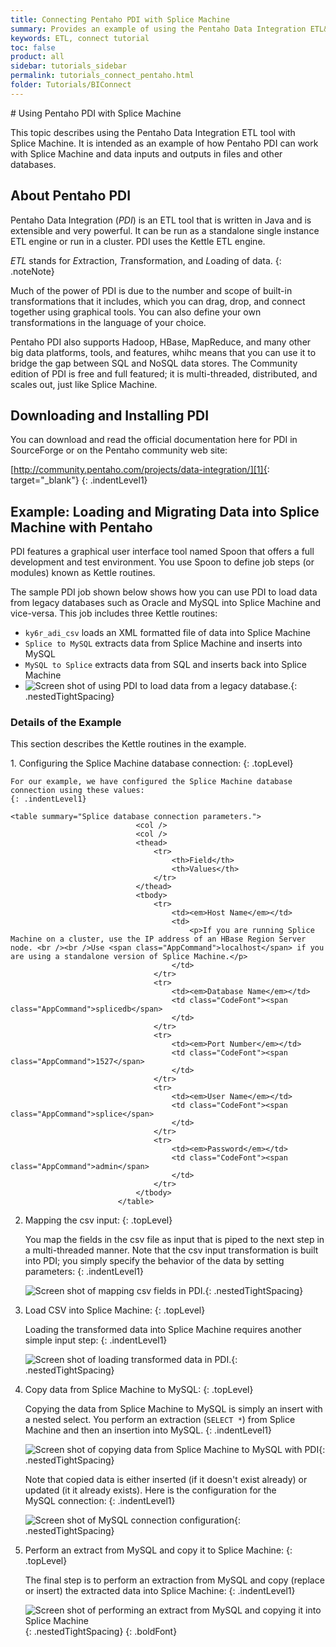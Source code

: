 ```yaml
---
title: Connecting Pentaho PDI with Splice Machine
summary: Provides an example of using the Pentaho Data Integration ETL&#160;tool with Splice&#160;Machine.
keywords: ETL, connect tutorial
toc: false
product: all
sidebar: tutorials_sidebar
permalink: tutorials_connect_pentaho.html
folder: Tutorials/BIConnect
---
```

<section>
<div class="TopicContent" data-swiftype-index="true" markdown="1">
# Using Pentaho PDI with Splice Machine

This topic describes using the Pentaho Data Integration ETL tool with
Splice Machine. It is intended as an example of how Pentaho PDI can work
with Splice Machine and data inputs and outputs in files and other
databases.

## About Pentaho PDI

Pentaho Data Integration (*PDI*) is an ETL tool that is written in Java
and is extensible and very powerful. It can be run as a standalone
single instance ETL engine or run in a cluster. PDI uses the Kettle
ETL engine.

*ETL* stands for *E*xtraction, *T*ransformation, and *L*oading of data.
{: .noteNote}

Much of the power of PDI is due to the number and scope of built-in
transformations that it includes, which you can drag, drop, and connect
together using graphical tools. You can also define your own
transformations in the language of your choice.

Pentaho PDI also supports Hadoop, HBase, MapReduce, and many other big
data platforms, tools, and features, whihc means that you can use it to
bridge the gap between SQL and NoSQL data stores. The Community edition
of PDI is free and full featured; it is multi-threaded, distributed, and
scales out, just like Splice Machine.

## Downloading and Installing PDI

You can download and read the official documentation here for PDI in
SourceForge or on the Pentaho community web site:

[http://community.pentaho.com/projects/data-integration/][1]{:
target="_blank"}
{: .indentLevel1}

## Example: Loading and Migrating Data into Splice Machine with Pentaho

PDI features a graphical user interface tool named Spoon that offers a
full development and test environment. You use Spoon to define job steps
(or modules) known as Kettle routines.

The sample PDI job shown below shows how you can use PDI to load data
from legacy databases such as Oracle and MySQL into Splice Machine and
vice-versa. This job includes three Kettle routines:

* `ky6r_adi_csv` loads an XML formatted file of data into Splice Machine
* `Splice to MySQL` extracts data from Splice Machine and inserts into
  MySQL
* `MySQL to Splice` extracts data from SQL and inserts back into Splice
  Machine
* ![Screen shot of using PDI to load data from a legacy
  database.](images/Using.Pentaho1.png){: .nestedTightSpacing}

### Details of the Example

This section describes the Kettle routines in the example.

<div class="opsStepsList" markdown="1">
1.  Configuring the Splice Machine database connection:
    {: .topLevel}

    For our example, we have configured the Splice Machine database
    connection using these values:
    {: .indentLevel1}

    <table summary="Splice database connection parameters.">
                                <col />
                                <col />
                                <thead>
                                    <tr>
                                        <th>Field</th>
                                        <th>Values</th>
                                    </tr>
                                </thead>
                                <tbody>
                                    <tr>
                                        <td><em>Host Name</em></td>
                                        <td>
                                            <p>If you are running Splice Machine on a cluster, use the IP address of an HBase Region Server node. <br /><br />Use <span class="AppCommand">localhost</span> if you are using a standalone version of Splice Machine.</p>
                                        </td>
                                    </tr>
                                    <tr>
                                        <td><em>Database Name</em></td>
                                        <td class="CodeFont"><span class="AppCommand">splicedb</span>
                                        </td>
                                    </tr>
                                    <tr>
                                        <td><em>Port Number</em></td>
                                        <td class="CodeFont"><span class="AppCommand">1527</span>
                                        </td>
                                    </tr>
                                    <tr>
                                        <td><em>User Name</em></td>
                                        <td class="CodeFont"><span class="AppCommand">splice</span>
                                        </td>
                                    </tr>
                                    <tr>
                                        <td><em>Password</em></td>
                                        <td class="CodeFont"><span class="AppCommand">admin</span>
                                        </td>
                                    </tr>
                                </tbody>
                            </table>

2.  Mapping the csv input:
    {: .topLevel}

    You map the fields in the csv file as input that is piped to the
    next step in a multi-threaded manner. Note that the csv input
    transformation is built into PDI; you simply specify the behavior of
    the data by setting parameters:
    {: .indentLevel1}

    ![Screen shot of mapping csv fields in
    PDI.](images/Using.Pentaho3.png){: .nestedTightSpacing}

3.  Load CSV into Splice Machine:
    {: .topLevel}

    Loading the transformed data into Splice Machine requires another
    simple input step:
    {: .indentLevel1}

    ![Screen shot of loading transformed data in
    PDI.](images/Using.Pentaho4.png){: .nestedTightSpacing}

4.  Copy data from Splice Machine to MySQL:
    {: .topLevel}

    Copying the data from Splice Machine to MySQL is simply an insert
    with a nested select. You perform an extraction (`SELECT *`) from
    Splice Machine and then an insertion into MySQL.
    {: .indentLevel1}

    ![Screen shot of copying data from Splice Machine to MySQL with
    PDI](images/Using.Pentaho5.png){: .nestedTightSpacing}

    Note that copied data is either inserted (if it doesn't exist
    already) or updated (it it already exists). Here is the
    configuration for the MySQL connection:
    {: .indentLevel1}

    ![Screen shot of MySQL connection
    configuration](images/Using.Pentaho6.png){: .nestedTightSpacing}

5.  Perform an extract from MySQL and copy it to Splice Machine:
    {: .topLevel}

    The final step is to perform an extraction from MySQL and copy
    (replace or insert) the extracted data into Splice Machine:
    {: .indentLevel1}

    ![Screen shot of performing an extract from MySQL and copying it
    into Splice Machine](images/Using.Pentaho7.png){:
    .nestedTightSpacing}
{: .boldFont}

</div>
</div>
</section>



[1]: http://community.pentaho.com/projects/data-integration/
